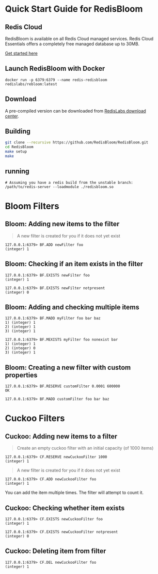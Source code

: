 
# Quick Start Guide for RedisBloom

## Redis Cloud

RedisBloom is available on all Redis Cloud managed services.  Redis Cloud Essentials offers a completely free managed database up to 30MB.

[Get started here](https://redislabs.com/try-free/)

## Launch RedisBloom with Docker
```
docker run -p 6379:6379 --name redis-redisbloom redislabs/rebloom:latest
```

## Download

A pre-compiled version can be downloaded from [RedisLabs download center](https://redislabs.com/download-center/modules/).

## Building

```sh
git clone --recursive https://github.com/RedisBloom/RedisBloom.git
cd RedisBloom
make setup
make
```
## running

```
# Assuming you have a redis build from the unstable branch:
/path/to/redis-server --loadmodule ./redisbloom.so
```

# Bloom Filters

## Bloom: Adding new items to the filter

> A new filter is created for you if it does not yet exist

```
127.0.0.1:6379> BF.ADD newFilter foo
(integer) 1
```

## Bloom: Checking if an item exists in the filter

```
127.0.0.1:6379> BF.EXISTS newFilter foo
(integer) 1
```

```
127.0.0.1:6379> BF.EXISTS newFilter notpresent
(integer) 0
```

## Bloom: Adding and checking multiple items

```
127.0.0.1:6379> BF.MADD myFilter foo bar baz
1) (integer) 1
2) (integer) 1
3) (integer) 1
```

```
127.0.0.1:6379> BF.MEXISTS myFilter foo nonexist bar
1) (integer) 1
2) (integer) 0
3) (integer) 1
```

## Bloom: Creating a new filter with custom properties

```
127.0.0.1:6379> BF.RESERVE customFilter 0.0001 600000
OK
```

```
127.0.0.1:6379> BF.MADD customFilter foo bar baz
```

# Cuckoo Filters

## Cuckoo: Adding new items to a filter


> Create an empty cuckoo filter with an initial capacity (of 1000 items)

```
127.0.0.1:6379> CF.RESERVE newCuckooFilter 1000
(integer) 1
```

> A new filter is created for you if it does not yet exist

```
127.0.0.1:6379> CF.ADD newCuckooFilter foo
(integer) 1
```

You can add the item multiple times. The filter will attempt to count it.

## Cuckoo: Checking whether item exists

```
127.0.0.1:6379> CF.EXISTS newCuckooFilter foo
(integer) 1
```

```
127.0.0.1:6379> CF.EXISTS newCuckooFilter notpresent
(integer) 0
```

## Cuckoo: Deleting item from filter

```
127.0.0.1:6379> CF.DEL newCuckooFilter foo
(integer) 1
```
